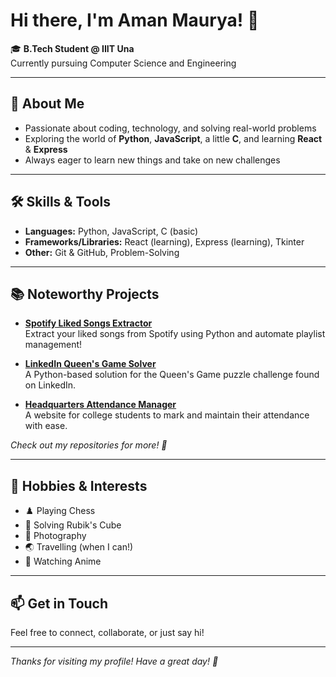 # Hi there, I'm Aman Maurya! 👋

🎓 **B.Tech Student @ IIIT Una**  
Currently pursuing Computer Science and Engineering

---

## 🚀 About Me

- Passionate about coding, technology, and solving real-world problems
- Exploring the world of **Python**, **JavaScript**, a little **C**, and learning **React** & **Express**
- Always eager to learn new things and take on new challenges

---

## 🛠️ Skills & Tools

- **Languages:** Python, JavaScript, C (basic)
- **Frameworks/Libraries:** React (learning), Express (learning), Tkinter
- **Other:** Git & GitHub, Problem-Solving

---

## 📚 Noteworthy Projects

- **[Spotify Liked Songs Extractor](https://github.com/Aman-Maurya-coder/Getting_all_songs_from_Spotify)**  
  Extract your liked songs from Spotify using Python and automate playlist management!

- **[LinkedIn Queen's Game Solver](https://github.com/Aman-Maurya-coder/Linkedin-Queen-s-Game-Solver)**  
  A Python-based solution for the Queen's Game puzzle challenge found on LinkedIn.

- **[Headquarters Attendance Manager](https://github.com/Aman-Maurya-coder/Headquarters-Attendance-Manager)**  
  A website for college students to mark and maintain their attendance with ease.

*Check out my repositories for more! 🚀*

---

## 🎯 Hobbies & Interests

- ♟️ Playing Chess
- 🧩 Solving Rubik's Cube
- 📸 Photography
- 🌏 Travelling (when I can!)
- 🍥 Watching Anime

---

## 📫 Get in Touch

Feel free to connect, collaborate, or just say hi!

---

*Thanks for visiting my profile! Have a great day! 🚀*

